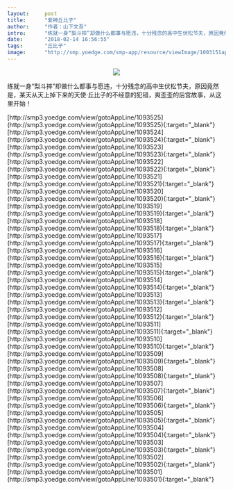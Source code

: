 ```yaml
---
layout:     post
title:      "爱神丘比子"
author:     "作者：山下文吾"
intro:      "练就一身“梨斗摔”却做什么都事与愿违，十分残念的高中生伏松节夫，原因竟然是，某天从天上掉下来的天使·丘比子的不经意的犯错，爽歪歪的后宫故事，从这里开始！"
date:       "2018-02-14 16:56:55"
tags:       "丘比子"
image:      "http://smp.yoedge.com/smp-app/resource/viewImage/1003151appline.png"
---
```

<div style="text-align: center">
<p><img src="http://smp.yoedge.com/smp-app/resource/viewImage/1003151appline.png"/></p>
</div>
<p class="post-meta">
<span>练就一身“梨斗摔”却做什么都事与愿违，十分残念的高中生伏松节夫，原因竟然是，某天从天上掉下来的天使·丘比子的不经意的犯错，爽歪歪的后宫故事，从这里开始！</span>
</p>
[http://smp3.yoedge.com/view/gotoAppLine/1093525](http://smp3.yoedge.com/view/gotoAppLine/1093525){:target="_blank"}
[http://smp3.yoedge.com/view/gotoAppLine/1093524](http://smp3.yoedge.com/view/gotoAppLine/1093524){:target="_blank"}
[http://smp3.yoedge.com/view/gotoAppLine/1093523](http://smp3.yoedge.com/view/gotoAppLine/1093523){:target="_blank"}
[http://smp3.yoedge.com/view/gotoAppLine/1093522](http://smp3.yoedge.com/view/gotoAppLine/1093522){:target="_blank"}
[http://smp3.yoedge.com/view/gotoAppLine/1093521](http://smp3.yoedge.com/view/gotoAppLine/1093521){:target="_blank"}
[http://smp3.yoedge.com/view/gotoAppLine/1093520](http://smp3.yoedge.com/view/gotoAppLine/1093520){:target="_blank"}
[http://smp3.yoedge.com/view/gotoAppLine/1093519](http://smp3.yoedge.com/view/gotoAppLine/1093519){:target="_blank"}
[http://smp3.yoedge.com/view/gotoAppLine/1093518](http://smp3.yoedge.com/view/gotoAppLine/1093518){:target="_blank"}
[http://smp3.yoedge.com/view/gotoAppLine/1093517](http://smp3.yoedge.com/view/gotoAppLine/1093517){:target="_blank"}
[http://smp3.yoedge.com/view/gotoAppLine/1093516](http://smp3.yoedge.com/view/gotoAppLine/1093516){:target="_blank"}
[http://smp3.yoedge.com/view/gotoAppLine/1093515](http://smp3.yoedge.com/view/gotoAppLine/1093515){:target="_blank"}
[http://smp3.yoedge.com/view/gotoAppLine/1093514](http://smp3.yoedge.com/view/gotoAppLine/1093514){:target="_blank"}
[http://smp3.yoedge.com/view/gotoAppLine/1093513](http://smp3.yoedge.com/view/gotoAppLine/1093513){:target="_blank"}
[http://smp3.yoedge.com/view/gotoAppLine/1093512](http://smp3.yoedge.com/view/gotoAppLine/1093512){:target="_blank"}
[http://smp3.yoedge.com/view/gotoAppLine/1093511](http://smp3.yoedge.com/view/gotoAppLine/1093511){:target="_blank"}
[http://smp3.yoedge.com/view/gotoAppLine/1093510](http://smp3.yoedge.com/view/gotoAppLine/1093510){:target="_blank"}
[http://smp3.yoedge.com/view/gotoAppLine/1093509](http://smp3.yoedge.com/view/gotoAppLine/1093509){:target="_blank"}
[http://smp3.yoedge.com/view/gotoAppLine/1093508](http://smp3.yoedge.com/view/gotoAppLine/1093508){:target="_blank"}
[http://smp3.yoedge.com/view/gotoAppLine/1093507](http://smp3.yoedge.com/view/gotoAppLine/1093507){:target="_blank"}
[http://smp3.yoedge.com/view/gotoAppLine/1093506](http://smp3.yoedge.com/view/gotoAppLine/1093506){:target="_blank"}
[http://smp3.yoedge.com/view/gotoAppLine/1093505](http://smp3.yoedge.com/view/gotoAppLine/1093505){:target="_blank"}
[http://smp3.yoedge.com/view/gotoAppLine/1093504](http://smp3.yoedge.com/view/gotoAppLine/1093504){:target="_blank"}
[http://smp3.yoedge.com/view/gotoAppLine/1093503](http://smp3.yoedge.com/view/gotoAppLine/1093503){:target="_blank"}
[http://smp3.yoedge.com/view/gotoAppLine/1093502](http://smp3.yoedge.com/view/gotoAppLine/1093502){:target="_blank"}
[http://smp3.yoedge.com/view/gotoAppLine/1093501](http://smp3.yoedge.com/view/gotoAppLine/1093501){:target="_blank"}


